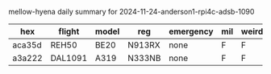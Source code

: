 mellow-hyena daily summary for 2024-11-24-anderson1-rpi4c-adsb-1090

|hex|flight|model|reg|emergency|mil|weirdo|
|--|--|--|--|--|--|--|
|aca35d|REH50|BE20|N913RX|none|F|F|
|a3a222|DAL1091|A319|N333NB|none|F|F|
